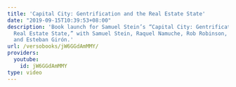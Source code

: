 ```yaml
---
title: 'Capital City: Gentrification and the Real Estate State'
date: "2019-09-15T10:39:53+08:00"
description: 'Book launch for Samuel Stein’s “Capital City: Gentrification and the
  Real Estate State,” with Samuel Stein, Raquel Namuche, Rob Robinson, Shellyne Rodriguez
  and Esteban Girón.'
url: /versobooks/jW6GGdAmMMY/
providers:
  youtube:
    id: jW6GGdAmMMY
type: video
---
```

